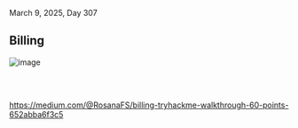 March 9, 2025, Day 307<br>

<h2>Billing</h2>
<p></p>




![image](https://github.com/user-attachments/assets/518825a8-f9aa-46d8-9477-bacdf287a312)

<br>

<h2></h2>

https://medium.com/@RosanaFS/billing-tryhackme-walkthrough-60-points-652abba6f3c5


